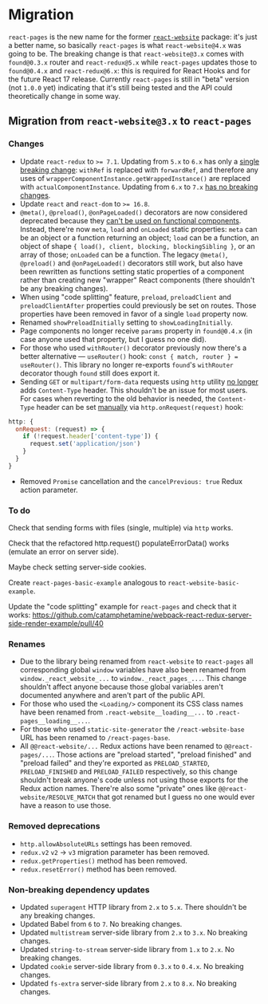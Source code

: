 # Migration

`react-pages` is the new name for the former [`react-website`](https://github.com/catamphetamine/react-website/tree/3.x) package: it's just a better name, so basically `react-pages` is what `react-website@4.x` was going to be. The breaking change is that `react-website@3.x` comes with `found@0.3.x` router and `react-redux@5.x` while `react-pages` updates those to `found@0.4.x` and `react-redux@6.x`: this is required for React Hooks and for the future React 17 release. Currently `react-pages` is still in "beta" version (not `1.0.0` yet) indicating that it's still being tested and the API could theoretically change in some way.

## Migration from `react-website@3.x` to `react-pages`

### Changes

* Update `react-redux` to `>= 7.1`. Updating from `5.x` to `6.x` has only a [single breaking change](https://github.com/reduxjs/react-redux/issues/1104): `withRef` is replaced with `forwardRef`, and therefore any uses of `wrapperComponentInstance.getWrappedInstance()` are replaced with `actualComponentInstance`. Updating from `6.x` to `7.x` [has no breaking changes](https://github.com/reduxjs/react-redux/releases/tag/v7.0.1).
* Update `react` and `react-dom` to `>= 16.8`.
* `@meta()`, `@preload()`, `@onPageLoaded()` decorators are now considered deprecated because they [can't be used on functional components](https://github.com/tc39/proposal-decorators). Instead, there're now `meta`, `load` and `onLoaded` static properties: `meta` can be an object or a function returning an object; `load` can be a function, an object of shape `{ load(), client, blocking, blockingSibling }`, or an array of those; `onLoaded` can be a function. The legacy `@meta()`, `@preload()` and `@onPageLoaded()` decorators still work, but also have been rewritten as functions setting static properties of a component rather than creating new "wrapper" React components (there shouldn't be any breaking changes).
* When using "code splitting" feature, `preload`, `preloadClient` and `preloadClientAfter` properties could previously be set on routes. Those properties have been removed in favor of a single `load` property now.
* Renamed `showPreloadInitially` setting to `showLoadingInitially`.
* Page components no longer receive `params` property in `found@0.4.x` (in case anyone used that property, but I guess no one did).
* For those who used `withRouter()` decorator previously now there's a better alternative — `useRouter()` hook: `const { match, router } = useRouter()`. This library no longer re-exports `found`'s `withRouter` decorator though `found` still does export it.
* Sending `GET` or `multipart/form-data` requests using `http` utility [no longer](https://github.com/catamphetamine/react-website/issues/74) adds `Content-Type` header. This shouldn't be an issue for most users. For cases when reverting to the old behavior is needed, the `Content-Type` header can be set [manually](https://github.com/catamphetamine/react-website/issues/74#issuecomment-496443987) via `http.onRequest(request)` hook:

```js
http: {
  onRequest: (request) => {
    if (!request.header['content-type']) {
      request.set('application/json')
    }
  }
}
```

* Removed `Promise` cancellation and the `cancelPrevious: true` Redux action parameter.

### To do

Check that sending forms with files (single, multiple) via `http` works.

Check that the refactored http.request() populateErrorData() works (emulate an error on server side).

Maybe check setting server-side cookies.

Create `react-pages-basic-example` analogous to `react-website-basic-example`.

Update the "code splitting" example for `react-pages` and check that it works:
https://github.com/catamphetamine/webpack-react-redux-server-side-render-example/pull/40

### Renames

* Due to the library being renamed from `react-website` to `react-pages` all corresponding global `window` variables have also been renamed from `window._react_website_...` to `window._react_pages_...`. This change shouldn't affect anyone because those global variables aren't documented anywhere and aren't part of the public API.
* For those who used the `<Loading/>` component its CSS class names have been renamed from `.react-website__loading__...` to `.react-pages__loading__...`.
* For those who used `static-site-generator` the `/react-website-base` URL has been renamed to `/react-pages-base`.
* All `@@react-website/...` Redux actions have been renamed to `@@react-pages/...`. Those actions are "preload started", "preload finished" and "preload failed" and they're exported as `PRELOAD_STARTED`, `PRELOAD_FINISHED` and `PRELOAD_FAILED` respectively, so this change shouldn't break anyone's code unless not using those exports for the Redux action names. There're also some "private" ones like `@@react-website/RESOLVE_MATCH` that got renamed but I guess no one would ever have a reason to use those.

### Removed deprecations

* `http.allowAbsoluteURLs` settings has been removed.
* `redux.v2` `v2` -> `v3` migration parameter has been removed.
* `redux.getProperties()` method has been removed.
* `redux.resetError()` method has been removed.

### Non-breaking dependency updates

* Updated `superagent` HTTP library from `2.x` to `5.x`. There shouldn't be any breaking changes.
* Updated Babel from `6` to `7`. No breaking changes.
* Updated `multistream` server-side library from `2.x` to `3.x`. No breaking changes.
* Updated `string-to-stream` server-side library from `1.x` to `2.x`. No breaking changes.
* Updated `cookie` server-side library from `0.3.x` to `0.4.x`. No breaking changes.
* Updated `fs-extra` server-side library from `2.x` to `8.x`. No breaking changes.